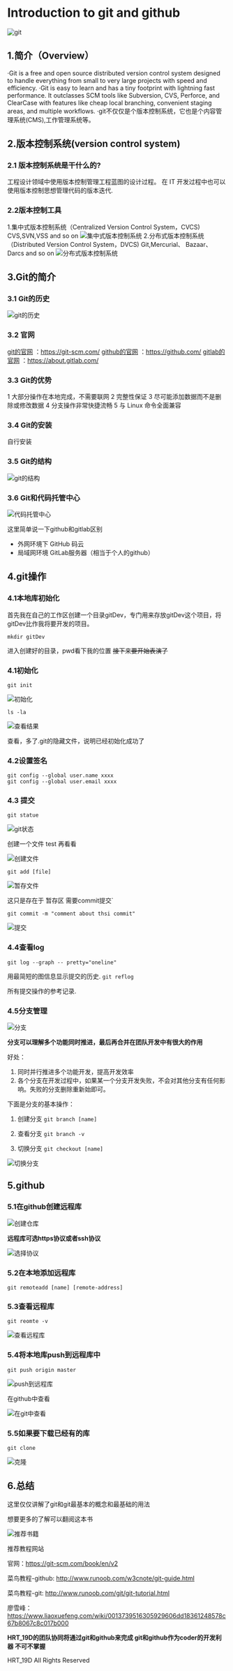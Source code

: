 # Introduction to git and github

![git](https://i.imgur.com/dqRU6U3.jpg)

## 1.简介（Overview）

·Git is a free and open source distributed version control system designed to handle everything from small to very large projects with speed and efficiency.
·Git is easy to learn and has a tiny footprint with lightning fast performance. It outclasses SCM tools like Subversion, CVS, Perforce, and ClearCase with features like cheap local branching, convenient staging areas, and multiple workflows.
·git不仅仅是个版本控制系统，它也是个内容管理系统(CMS),工作管理系统等。

## 2.版本控制系统(version control system)

### 2.1 版本控制系统是干什么的?

工程设计领域中使用版本控制管理工程蓝图的设计过程。 在 IT 开发过程中也可以使用版本控制思想管理代码的版本迭代.

### 2.2版本控制工具

1.集中式版本控制系统（Centralized Version Control System，CVCS)
CVS,SVN,VSS and so on
![集中式版本控制系统](https://i.imgur.com/6mVEGuL.png)
2.分布式版本控制系统（Distributed Version Control System，DVCS)
Git,Mercurial、 Bazaar、 Darcs and so on
![分布式版本控制系统](https://i.imgur.com/JJHmj2h.png)

## 3.Git的简介

### 3.1 Git的历史

![git的历史](https://i.imgur.com/9Uk2qAT.png)

### 3.2 官网

 [git的官网](https://git-scm.com/) ：https://git-scm.com/
 [github的官网](https://github.com/) ：https://github.com/
 [gitlab的官网](https://about.gitlab.com/) ：https://about.gitlab.com/

### 3.3 Git的优势

 1  大部分操作在本地完成，不需要联网
 2  完整性保证
 3  尽可能添加数据而不是删除或修改数据
 4  分支操作非常快捷流畅
 5  与 Linux 命令全面兼容

### 3.4 Git的安装

 自行安装

### 3.5 Git的结构

![git的结构](https://i.imgur.com/OQG2mZ2.png)

### 3.6 Git和代码托管中心

![代码托管中心](https://i.imgur.com/kQrUoTf.png)

这里简单说一下github和gitlab区别

* 外网环境下 GitHub 码云
* 局域网环境   GitLab服务器（相当于个人的github）

## 4.git操作

### 4.1本地库初始化

 首先我在自己的工作区创建一个目录gitDev，专门用来存放gitDev这个项目，将gitDev比作我将要开发的项目。

 `mkdir gitDev`

进入创建好的目录，pwd看下我的位置
~~接下来要开始表演了~~

### 4.1初始化

`git init`

![初始化](https://i.imgur.com/MiH11TI.png)

`ls -la`

![查看结果](https://i.imgur.com/9RrXvZU.png)

查看，多了.git的隐藏文件，说明已经初始化成功了

### 4.2设置签名

``` git
git config --global user.name xxxx
git config --global user.email xxxx
```

### 4.3 提交

`git statue`

![git状态](https://i.imgur.com/juQww5w.png)

创建一个文件 test
再看看

![创建文件](https://i.imgur.com/QpiUI8k.png)

`git add [file]`

![暂存文件](https://i.imgur.com/E7Zn6kP.png)

这只是存在于 暂存区 需要commit提交`

`git commit -m "comment about thsi commit"`

![提交](https://i.imgur.com/b3g6nkS.png)

### 4.4查看log

`git log --graph -- pretty="oneline"`

用最简短的图信息显示提交的历史.
`git reflog`

所有提交操作的参考记录.

### 4.5分支管理

![分支](https://i.imgur.com/ENlVKpf.png)

**分支可以理解多个功能同时推进，最后再合并在团队开发中有很大的作用**

好处：

1. 同时并行推进多个功能开发，提高开发效率
2. 各个分支在开发过程中，如果某一个分支开发失败，不会对其他分支有任何影响。失败的分支删除重新始即可。

下面是分支的基本操作：

1. 创建分支
  `git branch [name]`

2. 查看分支
  `git branch -v`

3. 切换分支
  `git checkout [name]`

  ![切换分支](https://i.imgur.com/NYpy7TQ.png)

## 5.github

### 5.1在github创建远程库

![创建仓库](https://i.imgur.com/6RkBzN6.png)

**远程库可选https协议或者ssh协议**

![选择协议](https://i.imgur.com/Era4Wlp.png)

### 5.2在本地添加远程库

`git remoteadd [name] [remote-address]`

### 5.3查看远程库

`git reomte -v`

![查看远程库](https://i.imgur.com/Ifa41cE.png)

### 5.4将本地库push到远程库中

`git push origin master`

![push到远程库](https://i.imgur.com/4SCTHtd.png)

在github中查看

![在git中查看](https://i.imgur.com/dEDOAnt.png)

### 5.5如果要下载已经有的库

`git clone`

![克隆](https://i.imgur.com/6dpNP2w.png)

## 6.总结

这里仅仅讲解了git和git最基本的概念和最基础的用法

想要更多的了解可以翻阅这本书

![推荐书籍](https://i.imgur.com/I0SU4wc.png)

推荐教程网站

官网：https://git-scm.com/book/en/v2

菜鸟教程-github: http://www.runoob.com/w3cnote/git-guide.html

菜鸟教程-git: http://www.runoob.com/git/git-tutorial.html

廖雪峰：https://www.liaoxuefeng.com/wiki/0013739516305929606dd18361248578c67b8067c8c017b000



**HRT_19D的团队协同将通过git和github来完成
git和github作为coder的开发利器 不可不掌握**


HRT_19D All Rights Reserved

